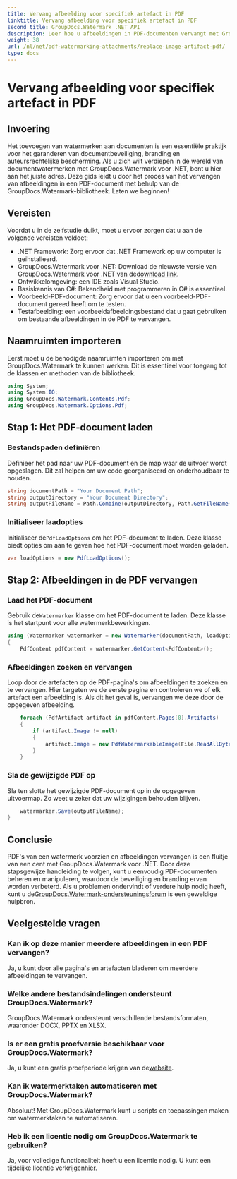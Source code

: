 ```yaml
---
title: Vervang afbeelding voor specifiek artefact in PDF
linktitle: Vervang afbeelding voor specifiek artefact in PDF
second_title: GroupDocs.Watermark .NET API
description: Leer hoe u afbeeldingen in PDF-documenten vervangt met GroupDocs.Watermark voor .NET met deze uitgebreide, stapsgewijze zelfstudie.
weight: 38
url: /nl/net/pdf-watermarking-attachments/replace-image-artifact-pdf/
type: docs
---
```

# Vervang afbeelding voor specifiek artefact in PDF

## Invoering
Het toevoegen van watermerken aan documenten is een essentiële praktijk voor het garanderen van documentbeveiliging, branding en auteursrechtelijke bescherming. Als u zich wilt verdiepen in de wereld van documentwatermerken met GroupDocs.Watermark voor .NET, bent u hier aan het juiste adres. Deze gids leidt u door het proces van het vervangen van afbeeldingen in een PDF-document met behulp van de GroupDocs.Watermark-bibliotheek. Laten we beginnen!
## Vereisten
Voordat u in de zelfstudie duikt, moet u ervoor zorgen dat u aan de volgende vereisten voldoet:
- .NET Framework: Zorg ervoor dat .NET Framework op uw computer is geïnstalleerd.
-  GroupDocs.Watermark voor .NET: Download de nieuwste versie van GroupDocs.Watermark voor .NET van de[download link](https://releases.groupdocs.com/Watermark/net/).
- Ontwikkelomgeving: een IDE zoals Visual Studio.
- Basiskennis van C#: Bekendheid met programmeren in C# is essentieel.
- Voorbeeld-PDF-document: Zorg ervoor dat u een voorbeeld-PDF-document gereed heeft om te testen.
- Testafbeelding: een voorbeeldafbeeldingsbestand dat u gaat gebruiken om bestaande afbeeldingen in de PDF te vervangen.
## Naamruimten importeren
Eerst moet u de benodigde naamruimten importeren om met GroupDocs.Watermark te kunnen werken. Dit is essentieel voor toegang tot de klassen en methoden van de bibliotheek.
```csharp
using System;
using System.IO;
using GroupDocs.Watermark.Contents.Pdf;
using GroupDocs.Watermark.Options.Pdf;
```

## Stap 1: Het PDF-document laden
### Bestandspaden definiëren
Definieer het pad naar uw PDF-document en de map waar de uitvoer wordt opgeslagen. Dit zal helpen om uw code georganiseerd en onderhoudbaar te houden.
```csharp
string documentPath = "Your Document Path";
string outputDirectory = "Your Document Directory";
string outputFileName = Path.Combine(outputDirectory, Path.GetFileName(documentPath));
```
### Initialiseer laadopties
 Initialiseer de`PdfLoadOptions` om het PDF-document te laden. Deze klasse biedt opties om aan te geven hoe het PDF-document moet worden geladen.
```csharp
var loadOptions = new PdfLoadOptions();
```
## Stap 2: Afbeeldingen in de PDF vervangen
### Laad het PDF-document
 Gebruik de`Watermarker` klasse om het PDF-document te laden. Deze klasse is het startpunt voor alle watermerkbewerkingen.
```csharp
using (Watermarker watermarker = new Watermarker(documentPath, loadOptions))
{
    PdfContent pdfContent = watermarker.GetContent<PdfContent>();
```
### Afbeeldingen zoeken en vervangen
Loop door de artefacten op de PDF-pagina's om afbeeldingen te zoeken en te vervangen. Hier targeten we de eerste pagina en controleren we of elk artefact een afbeelding is. Als dit het geval is, vervangen we deze door de opgegeven afbeelding.
```csharp
    foreach (PdfArtifact artifact in pdfContent.Pages[0].Artifacts)
    {
        if (artifact.Image != null)
        {
            artifact.Image = new PdfWatermarkableImage(File.ReadAllBytes("Your Image Path"));
        }
    }
```
### Sla de gewijzigde PDF op
Sla ten slotte het gewijzigde PDF-document op in de opgegeven uitvoermap. Zo weet u zeker dat uw wijzigingen behouden blijven.
```csharp
    watermarker.Save(outputFileName);
}
```

## Conclusie
 PDF's van een watermerk voorzien en afbeeldingen vervangen is een fluitje van een cent met GroupDocs.Watermark voor .NET. Door deze stapsgewijze handleiding te volgen, kunt u eenvoudig PDF-documenten beheren en manipuleren, waardoor de beveiliging en branding ervan worden verbeterd. Als u problemen ondervindt of verdere hulp nodig heeft, kunt u de[GroupDocs.Watermark-ondersteuningsforum](https://forum.groupdocs.com/c/watermark/19) is een geweldige hulpbron.
## Veelgestelde vragen
### Kan ik op deze manier meerdere afbeeldingen in een PDF vervangen?
Ja, u kunt door alle pagina's en artefacten bladeren om meerdere afbeeldingen te vervangen.
### Welke andere bestandsindelingen ondersteunt GroupDocs.Watermark?
GroupDocs.Watermark ondersteunt verschillende bestandsformaten, waaronder DOCX, PPTX en XLSX.
### Is er een gratis proefversie beschikbaar voor GroupDocs.Watermark?
 Ja, u kunt een gratis proefperiode krijgen van de[website](https://releases.groupdocs.com/).
### Kan ik watermerktaken automatiseren met GroupDocs.Watermark?
Absoluut! Met GroupDocs.Watermark kunt u scripts en toepassingen maken om watermerktaken te automatiseren.
### Heb ik een licentie nodig om GroupDocs.Watermark te gebruiken?
 Ja, voor volledige functionaliteit heeft u een licentie nodig. U kunt een tijdelijke licentie verkrijgen[hier](https://purchase.groupdocs.com/temporary-license/).